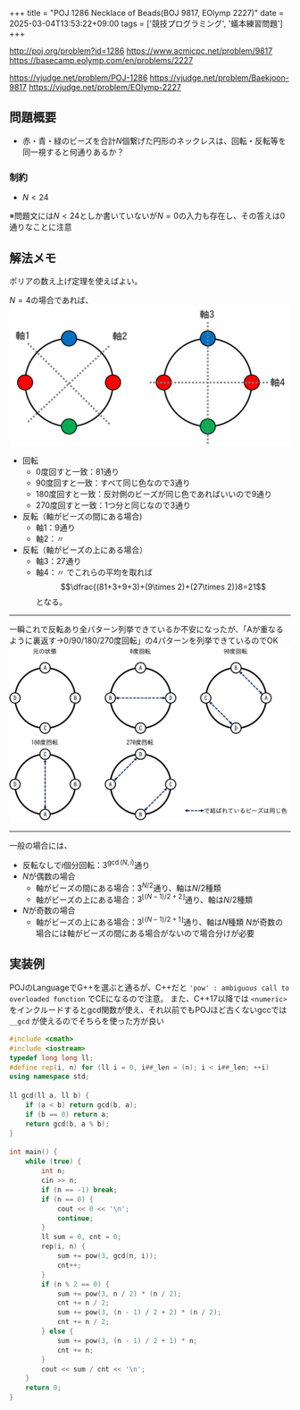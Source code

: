 +++
title = "POJ 1286 Necklace of Beads(BOJ 9817, EOlymp 2227)"
date = 2025-03-04T13:53:22+09:00
tags = ['競技プログラミング', '蟻本練習問題']
+++


http://poj.org/problem?id=1286
https://www.acmicpc.net/problem/9817
https://basecamp.eolymp.com/en/problems/2227

https://vjudge.net/problem/POJ-1286
https://vjudge.net/problem/Baekjoon-9817
https://vjudge.net/problem/EOlymp-2227
<!--more-->
## 問題概要
- 赤・青・緑のビーズを合計$N$個繋げた円形のネックレスは、回転・反転等を同一視すると何通りあるか？
### 制約
- $N<24$

※問題文には$N<24$としか書いていないが$N=0$の入力も存在し、その答えは0通りなことに注意
## 解法メモ
ポリアの数え上げ定理を使えばよい。

$N=4$の場合であれば、
![poj1286_1.png](poj1286_1.png)
- 回転
	- 0度回すと一致：81通り
	- 90度回すと一致：すべて同じ色なので3通り
	- 180度回すと一致：反対側のビーズが同じ色であればいいので9通り
	- 270度回すと一致：1つ分と同じなので3通り
- 反転（軸がビーズの間にある場合)
	- 軸1：9通り
	- 軸2：〃
- 反転（軸がビーズの上にある場合）
	- 軸3：27通り
	- 軸4：〃
でこれらの平均を取れば
$$\dfrac{(81+3+9+3)+(9\times 2)+(27\times 2)}8=21$$
となる。

---
一瞬これで反転あり全パターン列挙できているか不安になったが、「Aが重なるように裏返す→0/90/180/270度回転」の4パターンを列挙できているのでOK
![poj1286_2.png](poj1286_2.png)

---
一般の場合には、
- 反転なしで$i$個分回転：$3^{\gcd(N, i)}$通り
- $N$が偶数の場合
	- 軸がビーズの間にある場合：$3^{N/2}$通り、軸は$N/2$種類
	- 軸がビーズの上にある場合：$3^{\lfloor (N-1)/2+2 \rfloor}$通り、軸は$N/2$種類
- $N$が奇数の場合
	- 軸がビーズの上にある場合：$3^{\lfloor (N-1)/2+1 \rfloor}$通り、軸は$N$種類
$N$が奇数の場合には軸がビーズの間にある場合がないので場合分けが必要

## 実装例
POJのLanguageでG++を選ぶと通るが、C++だと `'pow' : ambiguous call to overloaded function` でCEになるので注意。
また、C++17以降では `<numeric>` をインクルードするとgcd関数が使え、それ以前でもPOJほど古くないgccでは `__gcd` が使えるのでそちらを使った方が良い
```cpp
#include <cmath>
#include <iostream>
typedef long long ll;
#define rep(i, n) for (ll i = 0, i##_len = (n); i < i##_len; ++i)
using namespace std;

ll gcd(ll a, ll b) {
    if (a < b) return gcd(b, a);
    if (b == 0) return a;
    return gcd(b, a % b);
}

int main() {
    while (true) {
        int n;
        cin >> n;
        if (n == -1) break;
        if (n == 0) {
            cout << 0 << '\n';
            continue;
        }
        ll sum = 0, cnt = 0;
        rep(i, n) {
            sum += pow(3, gcd(n, i));
            cnt++;
        }
        if (n % 2 == 0) {
            sum += pow(3, n / 2) * (n / 2);
            cnt += n / 2;
            sum += pow(3, (n - 1) / 2 + 2) * (n / 2);
            cnt += n / 2;
        } else {
            sum += pow(3, (n - 1) / 2 + 1) * n;
            cnt += n;
        }
        cout << sum / cnt << '\n';
    }
    return 0;
}
```